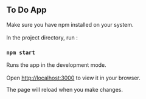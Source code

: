 

## To Do App

Make sure you have npm installed on your system. \
\
In the project directory, run : 

### `npm start`

Runs the app in the development mode.\
\
Open [http://localhost:3000](http://localhost:3000) to view it in your browser.

The page will reload when you make changes.

